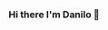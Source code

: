 ### Hi there I'm Danilo 👋

<!--
**Raisess/Raisess** is a ✨ _special_ ✨ repository because its `README.md` (this file) appears on your GitHub profile.

Here are some ideas to get you started:

- 🔭 I’m currently working on some cool bots.
- 🌱 I’m currently learning TypeScript and later maybe Rust.
- ⚡ Fun fact: I love vim because others editor sucks.
